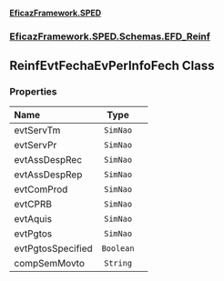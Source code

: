 #### [EficazFramework.SPED](EficazFrameworkSPED.md 'EficazFramework SPED')
### [EficazFramework.SPED.Schemas.EFD_Reinf](EficazFramework.SPED.Schemas.EFD_Reinf.md 'EficazFramework.SPED.Schemas.EFD_Reinf')

## ReinfEvtFechaEvPerInfoFech Class
### Properties

| Name | Type | |
| :--- | :---: | :--- |
| evtServTm | `SimNao` |  |
| evtServPr | `SimNao` |  |
| evtAssDespRec | `SimNao` |  |
| evtAssDespRep | `SimNao` |  |
| evtComProd | `SimNao` |  |
| evtCPRB | `SimNao` |  |
| evtAquis | `SimNao` |  |
| evtPgtos | `SimNao` |  |
| evtPgtosSpecified | `Boolean` |  |
| compSemMovto | `String` |  |
